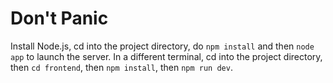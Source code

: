 # Don't Panic
Install Node.js, cd into the project directory, do ```npm install``` and then ```node app``` to launch the server. In a different terminal, cd into the project directory, then ```cd frontend```, then ```npm install```, then ```npm run dev```.

